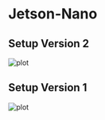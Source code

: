 # Jetson-Nano

## Setup Version 2
![plot](https://github.com/akshay-rao7/Jetson-Nano/blob/main/Images/JN_v2.jpg)
## Setup Version 1
![plot](https://github.com/akshay-rao7/Jetson-Nano/blob/main/Images/JN_v1.jpg)

